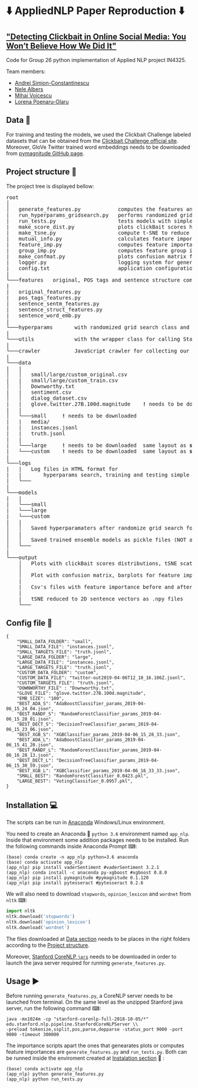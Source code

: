 # :arrow_down: AppliedNLP Paper Reproduction :arrow_down:
## ["Detecting Clickbait in Online Social Media: You Won’t Believe How We Did It"](https://arxiv.org/pdf/1710.06699.pdf)

Code for Group 26 python implementation of Applied NLP project IN4325.

Team members:

 * [Andrei Simion-Constantinescu](https://www.linkedin.com/in/andrei-simion-constantinescu/)
 * [Nele Albers](https://github.com/nelealbers)
 * [Mihai Voicescu](https://github.com/mihai1voicescu)
 * [Lorena Poenaru-Olaru](https://github.com/LorenaPoenaru)

## Data :floppy_disk:

For training and testing the models, we used the Clickbait Challenge labeled datasets that can be obtained from the [Clickbait Challenge official site](https://www.clickbait-challenge.org/#data). Moreover, GloVe Twitter trained word embeddings needs to be downloaded from [pymagnitude GitHub page](https://github.com/plasticityai/magnitude). 

## Project structure :open_file_folder:

The project tree is displayed bellow:
<pre>
root
│   
│   generate_features.py            computes the features and saves them as a dataframes (needs running Stanford NLP java server) 
|   run_hyperparams_gridsearch.py   performs randomized grid-search for finding model's best hyperparams
|   run_tests.py                    tests models with simple and combining classifiers for small, large and custom data
|   make_score_dist.py              plots clickBait scores histograms for small and large dataset		          
|   make_tsne.py                    compute t-SNE to reduce 100d sentence vectors to 2D and plots scatterplot of sentences			
|   mutual_info.py                  calculates feature importance before training on the other features apart sentence embeds			
|   feature_imp.py                  computes feature importance after training using information gain for all features apart embeds		
|   group_imp.py                    computes feature group importance on trained models			
|   make_confmat.py                 plots confusion matrix for predicted values based on trained models				
|   logger.py                       logging system for generating folders initial structure and saving application logs to HTML files
|   config.txt                      application configuration file 
|
└───features   original, POS tags and sentence structure computed using Stanford NLP server, sentence structure features and word embeds
|
|   original_features.py
|   pos_tags_features.py
|   sentence_sentm_features.py
|   sentence_struct_features.py
|   sentence_word_emb.py
|
└───hyperparams       with randomized grid search class and hyperparameters search grid values for each classifier
|
└───utils             with the wrapper class for calling Stanford NLP java server and utility reading, splitting and concatenate data
|
└───crawler           JavaScript crawler for collecting our own <b>custom</b> clickBait tweets
|
└───data
|   |
│   │   small/large/custom_original.csv
|   |   small/large/custom_train.csv     
│   │   Downworthy.txt
|   |   sentiment.csv
│   │   dialog_dataset.csv
|   |   glove.twitter.27B.100d.magnitude    <b>!</b> needs to be downloaded 
|   |
│   └───small     <b>!</b> needs to be downloaded 
|   |   media/
|   |   instances.jsonl
|   |   truth.jsonl
|   |
|   └───large     <b>!</b> needs to be downloaded  same layout as <b>small</b>
|   └───custom    <b>!</b> needs to be downloaded  same layout as <b>small</b>
|
└───logs
|   |   Log files in HTML format for 
|   |   	hyperparams search, training and testing simple and ensembles models, compute importance of features a.s.o
|   └───
|
└───models
|   |
|   └───small
|   └───large
|   └───custom
|   |
│   │   Saved hyperparamaters after randomize grid search for Decision Tree, AdaBoost, Random Forest, XGBoost
│   |  
│   │   Saved trained ensemble models as pickle files (NOT all pushed to GitHub due to space issue) 
│   └───
|
└───output
    │   Plots with clickBait scores distributions, tSNE scatterplot before training
    │   
    │   Plot with confusion matrix, barplots for feature importance after training 
    |
    |   Csv's files with feature importance before and after trainining normalized scores    
    |  
    |   tSNE reduced to 2D sentence vectors as .npy files
    └───
</pre>

## Config file :bookmark_tabs:

```
{
	"SMALL_DATA_FOLDER": "small",
	"SMALL_DATA_FILE": "instances.jsonl",
	"SMALL_TARGETS_FILE": "truth.jsonl",
	"LARGE_DATA_FOLDER": "large",
	"LARGE_DATA_FILE": "instances.jsonl",
	"LARGE_TARGETS_FILE": "truth.jsonl",
	"CUSTOM_DATA_FOLDER": "custom",
	"CUSTOM_DATA_FILE": "twitter-out2019-04-06T12_10_16.106Z.jsonl",
	"CUSTOM_TARGETS_FILE": "truth.jsonl",
	"DOWNWORTHY_FILE" : "Downworthy.txt",
	"GLOVE_FILE": "glove.twitter.27B.100d.magnitude",
	"EMB_SIZE": "100",
	"BEST_ADA_S": "AdaBoostClassifier_params_2019-04-06_15_24_04.json",
	"BEST_RANDF_S": "RandomForestClassifier_params_2019-04-06_15_28_01.json",
	"BEST_DECT_S": "DecisionTreeClassifier_params_2019-04-06_15_23_06.json",
	"BEST_XGB_S": "XGBClassifier_params_2019-04-06_15_28_33.json",
	"BEST_ADA_L": "AdaBoostClassifier_params_2019-04-06_15_41_20.json",
	"BEST_RANDF_L": "RandomForestClassifier_params_2019-04-06_16_28_13.json",
	"BEST_DECT_L": "DecisionTreeClassifier_params_2019-04-06_15_30_59.json",
	"BEST_XGB_L": "XGBClassifier_params_2019-04-06_16_33_33.json",
	"SMALL_BEST": "RandomForestClassifier_0.0423.pkl",
	"LARGE_BEST": "VotingClassifier_0.0957.pkl",	
}
```

## Installation :computer:
The scripts can be run in [Anaconda](https://www.anaconda.com/download/) Windows/Linux environment.

You need to create an Anaconda :snake: `python 3.6` environment named `app_nlp`.
Inside that environment some addition packages needs to be installed. Run the following commands inside Anaconda Prompt ⌨:
```shell
(base) conda create -n app_nlp python=3.6 anaconda
(base) conda activate app_nlp
(app_nlp) pip install vaderSentiment #vaderSentiment 3.2.1
(app_nlp) conda install -c anaconda py-xgboost #xgboost 0.8.0 
(app_nlp) pip install pymagnitude #pymagnitude 0.1.120
(app_nlp) pip install pytesseract #pytesseract 0.2.6
```

We will also need to download `stopwords`, `opinion_lexicon` and `wordnet` from `nltk` ⌨:
```python
import nltk
nltk.download('stopwords')
nltk.download('opinion_lexicon')
nltk.download('wordnet')
```

The files downloaded at [Data section](#data) needs to be places in the right folders according to the [Project structure](#project-structure).

Moreover, [Stanford CoreNLP `jars`](https://stanfordnlp.github.io/CoreNLP/) needs to be downloaded in order to launch the java server required for running `generate_features.py`.


## Usage :arrow_forward:

Before running `generate_features.py`, a CoreNLP server needs to be launched from terminal. On the same level as the unzipped Stanford java server, run the following command ⌨:
```shell
java -mx1024m -cp "stanford-corenlp-full-2018-10-05/*" edu.stanford.nlp.pipeline.StanfordCoreNLPServer \\ 
-preload tokenize,ssplit,pos,parse,depparse -status_port 9000 -port 9000 -timeout 300000
```

The importance scripts apart the ones that genearates plots or computes feature importances are `generate_features.py` and `run_tests.py`. Both can be runned inside the enviroment created at [Instalation section](#installation) :rocket: :
```shell
(base) conda activate app_nlp
(app_nlp) python generate_features.py
(app_nlp) python run_tests.py
```

